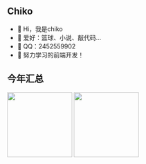 ## Chiko
- 👋 Hi，我是chiko 
- 💖 爱好：篮球、小说、敲代码...
- 🐧 QQ：2452559902
- 🌈 努力学习的前端开发！

 ## 今年汇总
<span> <img height="150px" src="https://github-readme-stats.vercel.app/api?username=chen-ziwen&hide_title=true&show_icons=trueline_height=21&bg_color=ffffff" />
</span>
<span><img height="150px" src="https://github-readme-stats.vercel.app/api/top-langs/?username=chen-ziwen&hide_title=true&layout=compact&bg_color=ffffff" /></span>




